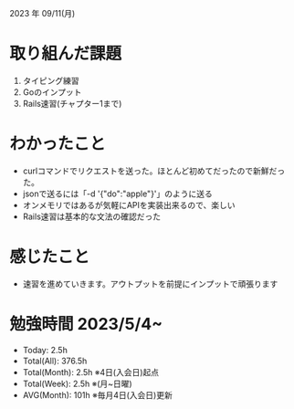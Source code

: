 
2023 年 09/11(月)

# 取り組んだ課題

1. タイピング練習
2. Goのインプット
3. Rails速習(チャプター1まで)

# わかったこと

* curlコマンドでリクエストを送った。ほとんど初めてだったので新鮮だった。
* jsonで送るには「-d '{"do":"apple"}'」のように送る
* オンメモリではあるが気軽にAPIを実装出来るので、楽しい
* Rails速習は基本的な文法の確認だった

# 感じたこと

* 速習を進めていきます。アウトプットを前提にインプットで頑張ります

# 勉強時間 2023/5/4~

* Today: 2.5h
* Total(All): 376.5h　
* Total(Month): 2.5h ※4日(入会日)起点
* Total(Week): 2.5h ※(月~日曜)
* AVG(Month): 101h ※毎月4日(入会日)更新
